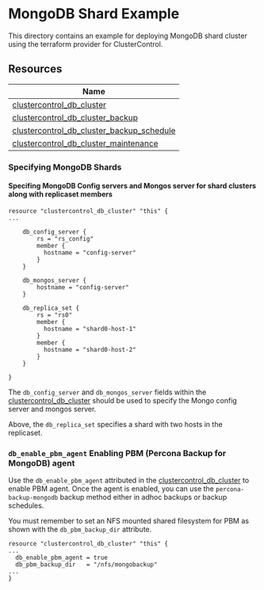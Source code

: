 # MongoDB Shard Example

This directory contains an example for deploying MongoDB shard cluster using the terraform provider for ClusterControl.

## Resources

| Name                                                                                                                                               |
|----------------------------------------------------------------------------------------------------------------------------------------------------|
| [clustercontrol_db_cluster](../../docs/resources/db_cluster.md#clustercontrol_db_cluster-resource)                                                 |
| [clustercontrol_db_cluster_backup](../../docs/resources/db_cluster_backup.md#clustercontrol_db_cluster_backup-resource)                            |                                                                                                                                                                                    |
| [clustercontrol_db_cluster_backup_schedule](../../docs/resources/db_cluster_backup_schedule.md#clustercontrol_db_cluster_backup_schedule-resource) |
| [clustercontrol_db_cluster_maintenance](../../docs/resources/db_cluster_maintenance.md#clustercontrol_db_cluster_maintenance-resource)             |


### Specifying MongoDB Shards

#### Specifing MongoDB Config servers and Mongos server for shard clusters along with replicaset members

```text
resource "clustercontrol_db_cluster" "this" {
...

    db_config_server {
        rs = "rs_config"
        member {
          hostname = "config-server"
        }
    }

    db_mongos_server {
        hostname = "config-server"
    }

    db_replica_set {
        rs = "rs0"
        member {
          hostname = "shard0-host-1"
        }
        member {
          hostname = "shard0-host-2"
        }
    }

}
```

The `db_config_server` and `db_mongos_server` fields within the [clustercontrol_db_cluster](../../docs/resources/db_cluster.md#clustercontrol_db_cluster-resource) should be used to specify
the Mongo config server and mongos server.

Above, the `db_replica_set` specifies a shard with two hosts in the replicaset.

### `db_enable_pbm_agent` Enabling PBM (Percona Backup for MongoDB) agent
Use the `db_enable_pbm_agent` attributed in the [clustercontrol_db_cluster](../../docs/resources/db_cluster.md#clustercontrol_db_cluster-resource) to enable PBM agent. Once
the agent is enabled, you can use the `percona-backup-mongodb` backup method either in adhoc backups or backup schedules.

You must remember to set an NFS mounted shared filesystem for PBM as shown with the `db_pbm_backup_dir` attribute.

```text
resource "clustercontrol_db_cluster" "this" {
...
  db_enable_pbm_agent = true
  db_pbm_backup_dir   = "/nfs/mongobackup"
...
}
```

